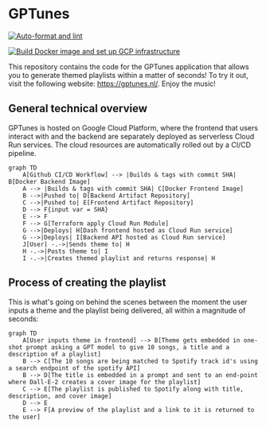# GPTunes
[![Auto-format and lint](https://github.com/emieldatalytica/GPTunes/actions/workflows/autoformat_and_lint.yml/badge.svg)](https://github.com/emieldatalytica/GPTunes/actions/workflows/autoformat_and_lint.yml)

[![Build Docker image and set up GCP infrastructure](https://github.com/emieldatalytica/GPTunes/actions/workflows/deploy_docker_image.yml/badge.svg)](https://github.com/emieldatalytica/GPTunes/actions/workflows/deploy_docker_image.yml)

This repository contains the code for the GPTunes application that allows you to generate themed playlists within a matter of seconds! To try it out, visit the following website: https://gptunes.nl/. Enjoy the music!

## General technical overview
GPTunes is hosted on Google Cloud Platform, where the frontend that users interact with and the backend are separately deployed as serverless Cloud Run services. The cloud resources are automatically rolled out by a CI/CD pipeline.

```mermaid
graph TD
    A[Github CI/CD Workflow] --> |Builds & tags with commit SHA| B[Docker Backend Image]
    A --> |Builds & tags with commit SHA| C[Docker Frontend Image]
    B -->|Pushed to| D[Backend Artifact Repository]
    C -->|Pushed to| E[Frontend Artifact Repository]
    D --> F{input var = SHA}
    E --> F
    F --> G[Terraform apply Cloud Run Module]
    G -->|Deploys| H[Dash frontend hosted as Cloud Run service]
    G -->|Deploys| I[Backend API hosted as Cloud Run service]
    J[User] -.->|Sends theme to| H
    H -.->|Posts theme to| I
    I -.->|Creates themed playlist and returns response| H
```

## Process of creating the playlist
This is what's going on behind the scenes between the moment the user inputs a theme and the playlist being delivered, all within a magnitude of seconds:
```mermaid
graph TD
    A[User inputs theme in frontend] --> B[Theme gets embedded in one-shot prompt asking a GPT model to give 10 songs, a title and a description of a playlist]
    B --> C[The 10 songs are being matched to Spotify track id's using a search endpoint of the spotify API]
    B --> D[The title is embedded in a prompt and sent to an end-point where Dall-E-2 creates a cover image for the playlist]
    C --> E[The playlist is published to Spotify along with title, description, and cover image]
    D --> E
    E --> F[A preview of the playlist and a link to it is returned to the user]
```
